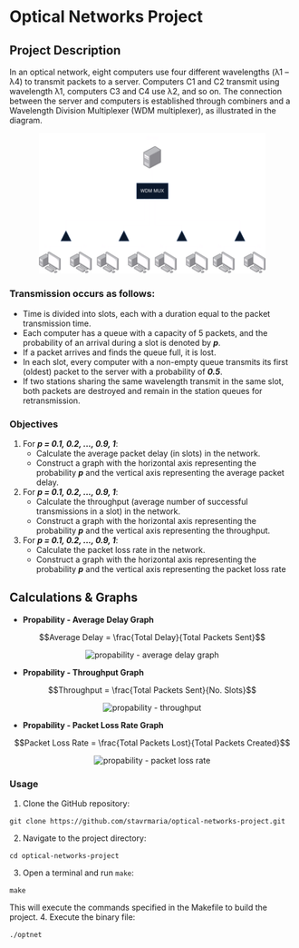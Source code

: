 # Optical Networks Project

## Project Description
In an optical network, eight computers use four different wavelengths (λ1 – λ4) to transmit packets to a server. Computers C1 and C2 transmit using wavelength λ1, computers C3 and C4 use λ2, and so on. The connection between the server and computers is established through combiners and a Wavelength Division Multiplexer (WDM multiplexer), as illustrated in the diagram.

<p align="center">
<img src="opt-net.png" alt="network topology" width="400"/>
</p>

### Transmission occurs as follows:
- Time is divided into slots, each with a duration equal to the packet transmission time.
- Each computer has a queue with a capacity of 5 packets, and the probability of an arrival during a slot is denoted by ***p***.
- If a packet arrives and finds the queue full, it is lost.
- In each slot, every computer with a non-empty queue transmits its first (oldest) packet to the server with a probability of ***0.5***. 
- If two stations sharing the same wavelength transmit in the same slot, both packets are destroyed and remain in the station queues for retransmission.

### Objectives
1. For ***p = 0.1, 0.2, ..., 0.9, 1***:
    - Calculate the average packet delay (in slots) in the network.
    - Construct a graph with the horizontal axis representing the probability ***p*** and the vertical axis representing the average packet delay.
2. For ***p = 0.1, 0.2, ..., 0.9, 1***:
    - Calculate the throughput (average number of successful transmissions in a slot) in the network.
    - Construct a graph with the horizontal axis representing the probability ***p*** and the vertical axis representing the throughput.
3. For ***p = 0.1, 0.2, ..., 0.9, 1***:
    - Calculate the packet loss rate in the network.
    - Construct a graph with the horizontal axis representing the probability ***p*** and the vertical axis representing the packet loss rate

## Calculations & Graphs
- **Propability - Average Delay Graph**
```math
Average Delay = \frac{Total Delay}{Total Packets Sent}
```
<p align="center">
<img src="https://quicklatex.com/cache3/06/ql_c5b7539a7159e14a09920d6c671d4f06_l3.png" alt="propability - average delay graph" width="350"/>
</p>

- **Propability - Throughput Graph**
```math
Throughput = \frac{Total Packets Sent}{No. Slots}
```
<p align="center">
<img src="https://quicklatex.com/cache3/37/ql_0660c2e56cb54abec1407362b6f3b037_l3.png" alt="propability - throughput" width="350"/>
</p>

- **Propability - Packet Loss Rate Graph**
```math
Packet Loss Rate = \frac{Total Packets Lost}{Total Packets Created}
```
<p align="center">
<img src="https://quicklatex.com/cache3/be/ql_124e5f170949e8f9ff16400c3ef9cebe_l3.png" alt="propability - packet loss rate" width="350"/>
</p>

### Usage
1. Clone the GitHub repository:
```
git clone https://github.com/stavrmaria/optical-networks-project.git
```
2. Navigate to the project directory:
```
cd optical-networks-project
```
3. Open a terminal and run `make`:
```
make
```
This will execute the commands specified in the Makefile to build the project.
4. Execute the binary file:
```
./optnet
```
